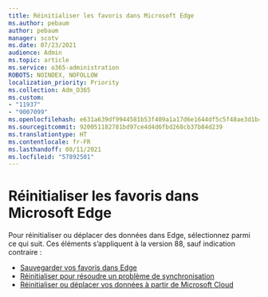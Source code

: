 ```yaml
---
title: Réinitialiser les favoris dans Microsoft Edge
ms.author: pebaum
author: pebaum
manager: scotv
ms.date: 07/23/2021
audience: Admin
ms.topic: article
ms.service: o365-administration
ROBOTS: NOINDEX, NOFOLLOW
localization_priority: Priority
ms.collection: Adm_O365
ms.custom:
- "11937"
- "9007099"
ms.openlocfilehash: e631a639df9944581b53f409a1a17d6e1644df5c5f48ae3d1b40e1b33a4118da
ms.sourcegitcommit: 920051182781bd97ce4d4d6fbd268cb37b84d239
ms.translationtype: HT
ms.contentlocale: fr-FR
ms.lasthandoff: 08/11/2021
ms.locfileid: "57892501"
---
```

# <a name="reset-favorites-in-microsoft-edge"></a>Réinitialiser les favoris dans Microsoft Edge

Pour réinitialiser ou déplacer des données dans Edge, sélectionnez parmi ce qui suit. Ces éléments s’appliquent à la version 88, sauf indication contraire : 

- [Sauvegarder vos favoris dans Edge](https://docs.microsoft.com/deployedge/edge-learnmore-reset-data-in-cloud#back-up-your-favorites)
- [Réinitialiser pour résoudre un problème de synchronisation](https://docs.microsoft.com/deployedge/edge-learnmore-reset-data-in-cloud#perform-a-reset-to-fix-a-synchronization-problem)
- [Réinitialiser ou déplacer vos données à partir de Microsoft Cloud](https://docs.microsoft.com/deployedge/edge-learnmore-reset-data-in-cloud#perform-a-reset-to-remove-your-data-from-microsofts-cloud)